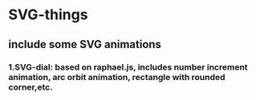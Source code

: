 # SVG-things
## include some SVG animations
### 1.SVG-dial: based on raphael.js, includes number increment animation, arc orbit animation, rectangle with rounded corner,etc.
